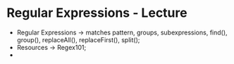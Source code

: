 # Regular Expressions - Lecture

* Regular Expressions -> matches pattern, groups, subexpressions, find(), group(), replaceAll(), replaceFirst(), split();
* Resources -> Regex101;
* 
